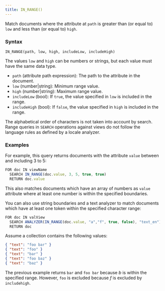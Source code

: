 ```yaml
---
title: IN_RANGE()
---
```


Match documents where the attribute at `path` is greater than (or equal to) `low` and less than (or equal to) `high`.

### Syntax

`IN_RANGE(path, low, high, includeLow, includeHigh)`

The values `low` and `high` can be numbers or strings, but each value must have the same data type.

- `path` (attribute path expression): The path to the attribute in the document.
- `low` (number\|string): Minimum range value.
- `high` (number\|string): Maximum range value.
- `includeLow` (bool): If `true`, the value specified in `low` is included in the range.
- `includeHigh` (bool): If `false`, the value specified in `high` is included in the range.

The alphabetical order of characters is not taken into account by search. Range queries in `SEARCH` operations against views do not follow the language rules as defined by a locale analyzer.

### Examples

For example, this query returns documents with the attribute `value` between and including 3 to 5:

```js
FOR doc IN viewName
  SEARCH IN_RANGE(doc.value, 3, 5, true, true)
  RETURN doc.value
```

This also matches documents which have an array of numbers as `value` attribute where at least one number is within the specified boundaries.

You can also use string boundaries and a text analyzer to match documents which have at least one token within the specified character range:

```js
FOR doc IN valView
  SEARCH ANALYZER(IN_RANGE(doc.value, "a","f", true, false), "text_en")
  RETURN doc
```

Assume a collection contains the following values:

```json
{ "text": "foo bar" }
{ "text": "foo" }
{ "text": "bar" }
{ "text": "foo baz" }
{ "text": "baz" }
```

The previous example returns `bar` and `foo bar` because _b_ is within the specified range. However, `foo` is excluded because _f_ is excluded by `includehigh`.